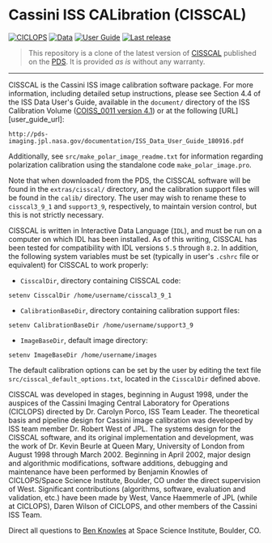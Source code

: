 Cassini ISS CALibration (CISSCAL)
=================================

[![CICLOPS](https://img.shields.io/badge/Website-CICLOPS-blue.svg)][ciclops]
[![Data](https://img.shields.io/badge/Data-PDS-blue.svg)][pds]
[![User Guide](https://img.shields.io/badge/User%20guide-PDF-green.svg)][user_guide]
[![Last release](https://img.shields.io/github/release/seignovert/cisscal.svg)][last-release]

[ciclops]: ciclops.org/sci/cisscal.php
[pds]: https://pds-imaging.jpl.nasa.gov/data/cassini/cassini_orbiter/coiss_0011_v4.1/
[user_guide]: docs/ISS_Data_User_Guide_180916.pdf
[last-release]: https://github.com/seignovert/cisscal/releases/latest

> This repository is a clone of the latest version of [CISSCAL][ciclops] published on the [PDS][pds].
> It is provided _as is_ without any warranty.

---

CISSCAL is the Cassini ISS image calibration software package. For more
information, including detailed setup instructions, please see Section 4.4
of the ISS Data User's Guide, available in the `document/` directory of the
ISS Calibration Volume ([COISS_0011 version 4.1][pds]) or at the following [URL][user_guide_url]:

[user_guide]: http://pds-imaging.jpl.nasa.gov/documentation/ISS_Data_User_Guide_180916.pdf

```
http://pds-imaging.jpl.nasa.gov/documentation/ISS_Data_User_Guide_180916.pdf
```

Additionally, see `src/make_polar_image_readme.txt` for information regarding 
polarization calibration using the standalone code `make_polar_image.pro`. 

Note that when downloaded from the PDS, the CISSCAL software will be found in
the `extras/cisscal/` directory, and the calibration support files will be
found in the `calib/` directory. The user may wish to rename these to
`cisscal3_9_1` and `support3_9`, respectively, to maintain version control, but
this is not strictly necessary. 

CISSCAL is written in Interactive Data Language (`IDL`), and must be run on a
computer on which IDL has been installed. As of this writing, CISSCAL has 
been tested for compatibility with IDL versions `5.5` through `8.2`. In addition, 
the following system variables must be set (typically in user's `.cshrc` file 
or equivalent) for CISSCAL to work properly:

- `CisscalDir`, directory containing CISSCAL code:
```
setenv CisscalDir /home/username/cisscal3_9_1
```

- `CalibrationBaseDir`, directory containing calibration support files:
```
setenv CalibrationBaseDir /home/username/support3_9
```

- `ImageBaseDir`, default image directory:
```
setenv ImageBaseDir /home/username/images
```

The default calibration options can be set by the user by editing the text
file `src/cisscal_default_options.txt`, located in the `CisscalDir` defined above.

CISSCAL was developed in stages, beginning in August 1998, under the auspices
of the Cassini Imaging Central Laboratory for Operations (CICLOPS) directed
by Dr. Carolyn Porco, ISS Team Leader. The theoretical basis and pipeline
design for Cassini image calibration was developed by ISS team member Dr.
Robert West of JPL. The systems design for the CISSCAL software, and its
original implementation and development, was the work of Dr. Kevin Beurle at
Queen Mary, University of London from August 1998 through March 2002.
Beginning in April 2002, major design and algorithmic modifications, software
additions, debugging and maintenance have been performed by Benjamin Knowles
of CICLOPS/Space Science Institute, Boulder, CO under the direct supervision
of West.  Significant contributions (algorithms, software, evaluation and
validation, etc.) have been made by West, Vance Haemmerle of JPL (while at
CICLOPS), Daren Wilson of CICLOPS, and other members of the Cassini ISS Team.

Direct all questions to [Ben Knowles][Knowles] at Space Science Institute, Boulder, CO.

[Knowles]: mailto:ben.cisscal@gmail.com
